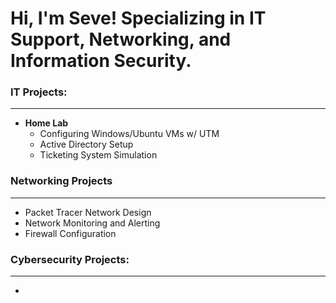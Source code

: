 # Hi, I'm Seve! Specializing in IT Support, Networking, and Information Security.

### IT Projects:
---

- **Home Lab**
  - Configuring Windows/Ubuntu VMs w/ UTM
  - Active Directory Setup
  - Ticketing System Simulation

### Networking Projects
---

- Packet Tracer Network Design
- Network Monitoring and Alerting
- Firewall Configuration

### Cybersecurity Projects:
---

- 
